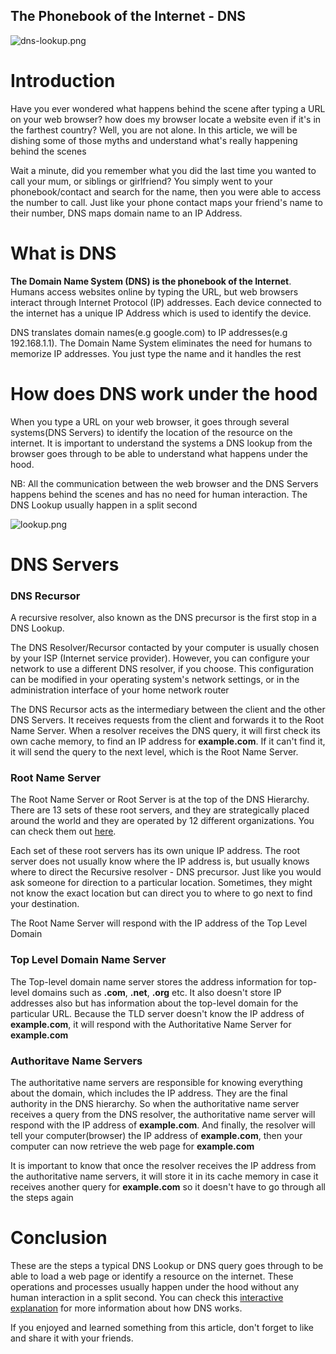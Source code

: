 ## The Phonebook of the Internet - DNS

![dns-lookup.png](https://cdn.hashnode.com/res/hashnode/image/upload/v1604128454353/6i55H8U97.png)

# Introduction

Have you ever wondered what happens behind the scene after typing a URL on your web browser? how does my browser locate a website even if it's in the farthest country?  Well, you are not alone. In this article, we will be dishing some of those myths and understand what's really happening behind the scenes

Wait a minute, did you remember what you did the last time you wanted to call your mum, or siblings or girlfriend? You simply went to your phonebook/contact and search for the name, then you were able to access the number to call. Just like your phone contact maps your friend's name to their number, DNS maps domain name to an IP Address. 

# What is DNS

**The Domain Name System (DNS) is the phonebook of the Internet**. Humans access websites online by typing the URL, but web browsers interact through Internet Protocol (IP) addresses. Each device connected to the internet has a unique IP Address which is used to identify the device.

DNS translates domain names(e.g google.com) to IP addresses(e.g 192.168.1.1). The Domain Name System eliminates the need for humans to memorize IP addresses. You just type the name and it handles the rest

# How does DNS work under the hood

When you type a URL on your web browser, it goes through several systems(DNS Servers) to identify the location of the resource on the internet. It is important to understand the systems a DNS lookup from the browser goes through to be able to understand what happens under the hood. 

NB: All the communication between the web browser and the DNS Servers happens behind the scenes and has no need for human interaction. The DNS Lookup usually happen in a split second

![lookup.png](https://www.appneta.com/images/network-monitoring/dns-example.png)

# DNS Servers

### DNS Recursor 
A recursive resolver, also known as the DNS precursor is the first stop in a DNS Lookup. 

The DNS Resolver/Recursor contacted by your computer is usually chosen by your ISP (Internet service provider). However, you can configure your network to use a different DNS resolver, if you choose. This configuration can be modified in your operating system's network settings, or in the administration interface of your home network router

The DNS Recursor acts as the intermediary between the client and the other DNS Servers. It receives requests from the client and forwards it to the Root Name Server. When a resolver receives the DNS query, it will first check its own cache memory, to find an IP address for **example.com**. If it can't find it, it will send the query to the next level, which is the Root Name Server. 

### Root Name Server

The Root Name Server or Root Server is at the top of the DNS Hierarchy. There are 13 sets of these root servers, and they are strategically placed around the world and they are operated by 12 different organizations. You can check them out [here](https://www.iana.org/domains/root/servers#:~:text=The%20authoritative%20name%20servers%20that,13%20named%20authorities%2C%20as%20follows.). 

Each set of these root servers has its own unique IP address. The root server does not usually know where the IP address is, but usually knows where to direct the Recursive resolver - DNS precursor. Just like you would ask someone for direction to a particular location. Sometimes, they might not know the exact location but can direct you to where to go next to find your destination. 

The Root Name Server will respond with the IP address of the Top Level Domain

### Top Level Domain Name Server
The Top-level domain name server stores the address information for top-level domains such as **.com**, **.net**, **.org** etc.  It also doesn't store IP addresses also but has information about the top-level domain for the particular URL. Because the TLD server doesn't know the IP address of **example.com**, it will respond with the Authoritative Name Server for **example.com**

### Authoritave Name Servers
The authoritative name servers are responsible for knowing everything about the domain, which includes the IP address. They are the final authority in the DNS hierarchy. So when the authoritative name server receives a query from the DNS resolver, the authoritative name server will respond with the IP address of **example.com**. And finally, the resolver will tell your computer(browser) the IP address of **example.com**, then your computer can now retrieve the web page for **example.com**

It is important to know that once the resolver receives the IP address from the authoritative name servers, it will store it in its cache memory in case it receives another query for **example.com** so it doesn't have to go through all the steps again

# Conclusion

These are the steps a typical DNS Lookup or DNS query goes through to be able to load a web page or identify a resource on the internet. These operations and processes usually happen under the hood without any human interaction in a split second. You can check this [interactive explanation](https://www.verisign.com/en_US/website-presence/online/how-dns-works/index.xhtml) for more information about how DNS works. 

If you enjoyed and learned something from this article, don't forget to like and share it with your friends. 


